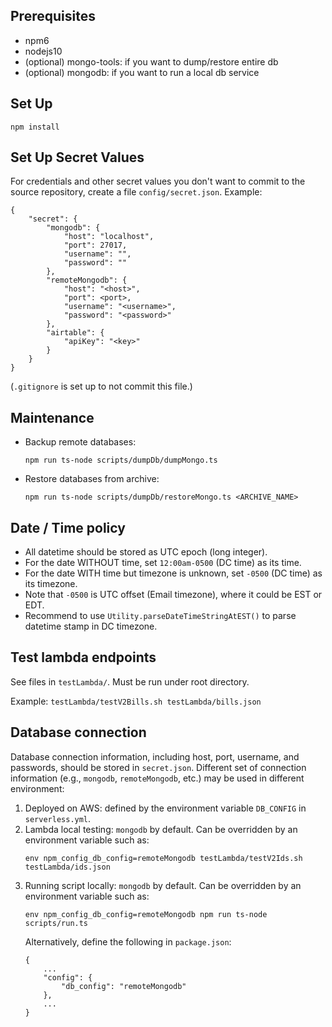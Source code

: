 ## Prerequisites
- npm6
- nodejs10
- (optional) mongo-tools: if you want to dump/restore entire db
- (optional) mongodb: if you want to run a local db service

## Set Up
`npm install`

## Set Up Secret Values
For credentials and other secret values you don't want to commit to
the source repository, create a file `config/secret.json`. Example:

    {
        "secret": {
            "mongodb": {
                "host": "localhost",
                "port": 27017,
                "username": "",
                "password": ""
            },
            "remoteMongodb": {
                "host": "<host>",
                "port": <port>,
                "username": "<username>",
                "password": "<password>"
            },
            "airtable": {
                "apiKey": "<key>"
            }
        }
    }

(`.gitignore` is set up to not commit this file.)

## Maintenance
- Backup remote databases:

    `npm run ts-node scripts/dumpDb/dumpMongo.ts`

- Restore databases from archive:

    `npm run ts-node scripts/dumpDb/restoreMongo.ts <ARCHIVE_NAME>`

## Date / Time policy
- All datetime should be stored as UTC epoch (long integer).
- For the date WITHOUT time, set `12:00am-0500` (DC time) as its time.
- For the date WITH time but timezone is unknown, set `-0500` (DC time) as its timezone.
- Note that `-0500` is UTC offset (Email timezone), where it could be EST or EDT.
- Recommend to use `Utility.parseDateTimeStringAtEST()` to parse datetime stamp in DC timezone.

## Test lambda endpoints
See files in `testLambda/`. Must be run under root directory.

Example: `testLambda/testV2Bills.sh testLambda/bills.json`

## Database connection
Database connection information, including host, port, username, and passwords,
should be stored in `secret.json`. Different set of connection information
(e.g., `mongodb`, `remoteMongodb`, etc.) may be used in different environment:
1. Deployed on AWS: defined by the environment variable `DB_CONFIG` in
    `serverless.yml`.
2. Lambda local testing: `mongodb` by default. Can be overridden by
    an environment variable such as:
    ```
    env npm_config_db_config=remoteMongodb testLambda/testV2Ids.sh testLambda/ids.json
    ```
3. Running script locally: `mongodb` by default. Can be overridden by
    an environment variable such as:
    ```
    env npm_config_db_config=remoteMongodb npm run ts-node scripts/run.ts
    ```
    Alternatively, define the following in `package.json`:
    ```
    {
        ...
        "config": {
            "db_config": "remoteMongodb"
        },
        ...
    }
    ```
